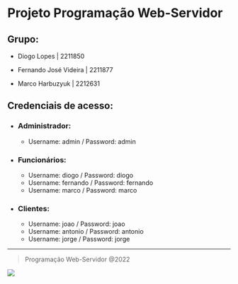 # Projeto Programação Web-Servidor

## Grupo:
* Diogo Lopes | 2211850

* Fernando José Videira | 2211877

* Marco Harbuzyuk | 2212631


## Credenciais de acesso:

* ### Administrador:
    * Username: admin / Password: admin

* ### Funcionários:
    * Username: diogo / Password: diogo
    * Username: fernando / Password: fernando
    * Username: marco / Password: marco
* ### Clientes:
    * Username: joao / Password: joao
    * Username: antonio / Password: antonio
    * Username: jorge / Password: jorge


---

> Programação Web-Servidor @2022

![](https://www.ipleiria.pt/wp-content/themes/ipleiria/img/logo_ipl_header.png)
